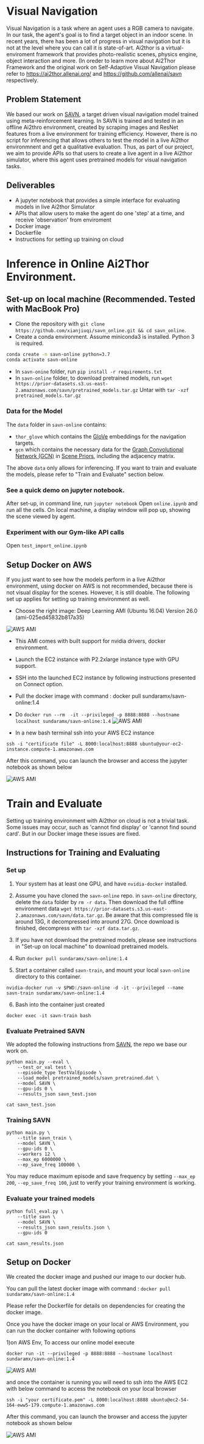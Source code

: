 # Visual Navigation

Visual Navigation is a task where an agent uses a RGB camera to navigate. In our task, the agent's goal is to find a target object in an indoor scene. In recent years, there has been a lot of progress in visual navigation but it is not at the level where you can call it is state-of-art. Ai2thor is a virtual-enviroment framework that provides photo-realistic scenes, physics engine, object interaction and more. (In oreder to learn more about Ai2Thor Framework  and the original work on Self-Adaptive Visual Navigation please refer to https://ai2thor.allenai.org/ and https://github.com/allenai/savn respectively.

## Problem Statement
We based our work on [SAVN](https://github.com/allenai/savn), a target driven visual navigation model trained using meta-reinforcement learning. In SAVN is trained and tested in an offline Ai2thro environment, created by scraping images and ResNet features from a live environment for training efficiency. However, there is no script for inferencing that allows others to test the model in a live Ai2thor environmnent and get a qualitative evaluation. Thus, as part of our project, we aim to provide APIs so that users to create a live agent in a live Ai2thor simulator, where this agent uses pretrained models for visual navigation tasks. 

## Deliverables
- A jupyter notebook that provides a simple interface for evaluating models in live Ai2thor Simulator
- APIs that allow users to make the agent do one 'step' at a time, and receive 'observation' from enviroment
- Docker image
- Dockerfile
- Instructions for setting up training on cloud

# Inference in Online Ai2Thor Environment.
## Set-up on local machine (Recommended. Tested with MacBook Pro)

- Clone the repository with `git clone https://github.com/xianjiuqi/savn_online.git && cd savn_online`.
- Create a conda environment. Assume miniconda3 is installed. Python 3 is required. 
```bash
conda create -n savn-online python=3.7
conda activate savn-online
```
- In `savn-onine` folder, run `pip install -r requirements.txt`
- In `savn-online` folder, to download pretrained models, run `wget https://prior-datasets.s3.us-east-2.amazonaws.com/savn/pretrained_models.tar.gz` Untar with `tar -xzf pretrained_models.tar.gz`


### Data for the Model
The `data` folder in `savn-online` contains:
- `thor_glove` which contains the [GloVe](https://nlp.stanford.edu/projects/glove/) embeddings for the navigation targets.
- `gcn` which contains the necessary data for the [Graph Convolutional Network (GCN)](https://arxiv.org/abs/1609.02907) in [Scene Priors](https://arxiv.org/abs/1810.06543), including the adjacency matrix.

The above `data` only allows for inferencing. If you want to train and evaluate the models, please refer to "Train and Evaluate" section below. 

### See a quick demo on jupyter notebook.
After set-up, in command line, run `jupyter notebook`
Open `online.ipynb` and run all the cells. On local machine, a display window will pop up, showing the scene viewed by agent.

### Experiment with our Gym-like API calls
Open `test_import_online.ipynb`

## Setup Docker on AWS
If you just want to see how the models perform in a live Ai2thor environment, using docker on AWS is not recommended, because there is not visual display for the scenes. However, it is still doable. The following set up applies for setting up training environment as well.
- Choose the right image: Deep Learning AMI (Ubuntu 16.04) Version 26.0 (ami-025ed45832b817a35)

![AWS AMI](./images/AMI.png)

- This AMI comes with built support for nvidia drivers, docker environment.

- Launch the EC2 instance with P2.2xlarge instance type with GPU support.

- SSH into the launched EC2 instance by following instructions presented on Connect option.

- Pull the docker image with command : docker pull sundaramx/savn-online:1.4

- Do `docker run --rm  -it --privileged -p 8888:8888 --hostname localhost sundaramx/savn-online:1.4`
![AWS AMI](./images/DockerRun.png)

- In a new bash terminal ssh into your AWS EC2 instance 
```
ssh -i "certificate file" -L 8000:localhost:8888 ubuntu@your-ec2-instance.compute-1.amazonaws.com
```
After this command, you can launch the browser and access the jupyter notebook as shown below

![AWS AMI](./images/NotebookHome.png)


# Train and Evaluate
Setting up training environment with Ai2thor on cloud is not a trivial task. Some issues may occur, such as 'cannot find display' or 'cannot find sound card'. But in our Docker image these issues are fixed.
## Instructions for Training and Evaluating
### Set up
1. Your system has at least one GPU, and have `nvidia-docker` installed.
2. Assume you have cloned the `savn-online` repo. in `savn-online` directory, delete the `data` folder by `rm -r data`. Then download the full offline environment data `wget https://prior-datasets.s3.us-east-2.amazonaws.com/savn/data.tar.gz`. Be aware that this compressed file is around 13G, it decompressed into around 27G. Once download is finished, decompress with `tar -xzf data.tar.gz`. 
3. If you have not download the pretrained models, please see instructions in "Set-up on local machine" to download pretrained models.

4. Run `docker pull sundaramx/savn-online:1.4`

5. Start a container called `savn-train`, and mount your local `savn-online` directory to this container.
```
nvidia-docker run -v $PWD:/savn-online -d -it --privileged --name savn-train sundaramx/savn-online:1.4
```
6. Bash into the container just created 
```
docker exec -it savn-train bash
```

### Evaluate Pretrained SAVN
We adopted the following instructions from [SAVN](https://github.com/allenai/savn), the repo we base our work on. 
```
python main.py --eval \
    --test_or_val test \
    --episode_type TestValEpisode \
    --load_model pretrained_models/savn_pretrained.dat \
    --model SAVN \
    --gpu-ids 0 \
    --results_json savn_test.json 

cat savn_test.json
```
### Training SAVN
```
python main.py \
    --title savn_train \
    --model SAVN \
    --gpu-ids 0 \
    --workers 12 \
    --max_ep 6000000 \
    --ep_save_freq 100000 \
```
You may reduce maximum episode and save frequency by setting `--max_ep 200`, `--ep_save_freq 100`, just to verify your training environment is working.
### Evaluate your trained models
```
python full_eval.py \
    --title savn \
    --model SAVN \
    --results_json savn_results.json \
    --gpu-ids 0 
    
cat savn_results.json
```

## Setup on Docker 

We created the docker image and pushed our image to our docker hub.

You can pull the latest docker image with command : `docker pull sundaramx/savn-online:1.4`

Please refer the Dockerfile for details on dependencies for creating the docker image.

Once you have the docker image on your local or AWS Environment, you can run the docker container with following options

1)on AWS Env,  To access our online model execute

`docker run -it --privileged -p 8888:8888 --hostname localhost sundaramx/savn-online:1.4`

![AWS AMI](./images/DockerRun.png)

and once the container is running you will need to ssh into the AWS EC2 with below command to access the notebook on your local browser

`ssh -i "your certificate.pem" -L 8000:localhost:8888 ubuntu@ec2-54-164-eww5-179.compute-1.amazonaws.com`

After this command, you can launch the browser and access the jupyter notebook as shown below

![AWS AMI](./images/NotebookHome.png)








